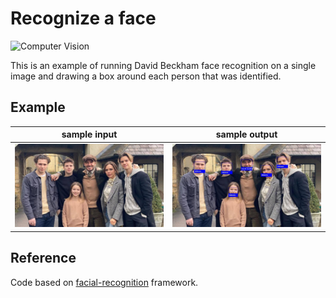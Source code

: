 # Recognize a face
![Computer Vision](https://img.shields.io/badge/Type-Computer%20Vision-79FFE1)

This is an example of running David Beckham face recognition on a single image and drawing a box around each person that was identified.

## Example

| sample input | sample output |
| --- | --- |
| <img src="sample_data/image.jpg" width="410"> | <img src="sample_data/image_output.jpg" width="410"> |


## Reference
Code based on [facial-recognition](https://github.com/ageitgey/face_recognition) framework.
